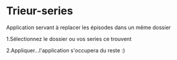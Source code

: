 # Trieur-series
Application servant à replacer les épisodes dans un même dossier

1.Sélectionnez le dossier ou vos series ce trouvent

2.Appliquer...l'application s'occupera du reste :)
